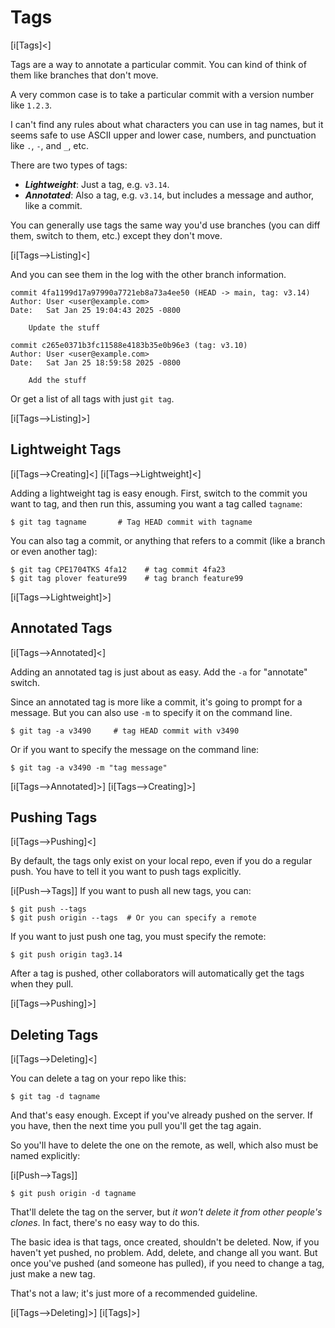 # Tags

[i[Tags]<]

Tags are a way to annotate a particular commit. You can kind of think of
them like branches that don't move.

A very common case is to take a particular commit with a version number
like `1.2.3`.

I can't find any rules about what characters you can use in tag names,
but it seems safe to use ASCII upper and lower case, numbers, and
punctuation like `.`, `-`, and `_`, etc.

There are two types of tags:

* ***Lightweight***: Just a tag, e.g. `v3.14`.
* ***Annotated***: Also a tag, e.g. `v3.14`, but includes a message and
  author, like a commit.

You can generally use tags the same way you'd use branches (you can diff
them, switch to them, etc.) except they don't move.

[i[Tags-->Listing]<]

And you can see them in the log with the other branch information.

``` {.default}
commit 4fa1199d17a97990a7721eb8a73a4ee50 (HEAD -> main, tag: v3.14)
Author: User <user@example.com>
Date:   Sat Jan 25 19:04:43 2025 -0800

    Update the stuff

commit c265e0371b3fc11588e4183b35e0b96e3 (tag: v3.10)
Author: User <user@example.com>
Date:   Sat Jan 25 18:59:58 2025 -0800

    Add the stuff
```

Or get a list of all tags with just `git tag`.

[i[Tags-->Listing]>]

## Lightweight Tags

[i[Tags-->Creating]<]
[i[Tags-->Lightweight]<]

Adding a lightweight tag is easy enough. First, switch to the commit you
want to tag, and then run this, assuming you want a tag called
`tagname`:

``` {.default}
$ git tag tagname       # Tag HEAD commit with tagname
```

You can also tag a commit, or anything that refers to a commit (like a
branch or even another tag):

``` {.default}
$ git tag CPE1704TKS 4fa12    # tag commit 4fa23
$ git tag plover feature99    # tag branch feature99
```

[i[Tags-->Lightweight]>]

## Annotated Tags

[i[Tags-->Annotated]<]

Adding an annotated tag is just about as easy. Add the `-a` for
"annotate" switch.

Since an annotated tag is more like a commit, it's going to prompt for a
message. But you can also use `-m` to specify it on the command line.

``` {.default}
$ git tag -a v3490     # tag HEAD commit with v3490
```

Or if you want to specify the message on the command line:

``` {.default}
$ git tag -a v3490 -m "tag message"
```

[i[Tags-->Annotated]>]
[i[Tags-->Creating]>]

## Pushing Tags

[i[Tags-->Pushing]<]

By default, the tags only exist on your local repo, even if you do a
regular push. You have to tell it you want to push tags explicitly.

[i[Push-->Tags]]
If you want to push all new tags, you can:

``` {.default}
$ git push --tags
$ git push origin --tags  # Or you can specify a remote
```

If you want to just push one tag, you must specify the remote:

``` {.default}
$ git push origin tag3.14
```

After a tag is pushed, other collaborators will automatically get the
tags when they pull.

[i[Tags-->Pushing]>]

## Deleting Tags

[i[Tags-->Deleting]<]

You can delete a tag on your repo like this:

``` {.default}
$ git tag -d tagname
```

And that's easy enough. Except if you've already pushed on the server.
If you have, then the next time you pull you'll get the tag again.

So you'll have to delete the one on the remote, as well, which also must
be named explicitly:

[i[Push-->Tags]]

``` {.default}
$ git push origin -d tagname
```

That'll delete the tag on the server, but *it won't delete it from other
people's clones*. In fact, there's no easy way to do this.

The basic idea is that tags, once created, shouldn't be deleted. Now, if
you haven't yet pushed, no problem. Add, delete, and change all you
want. But once you've pushed (and someone has pulled), if you need to
change a tag, just make a new tag.

That's not a law; it's just more of a recommended guideline.

[i[Tags-->Deleting]>]
[i[Tags]>]
